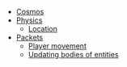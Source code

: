 <!-- See README.md for info on how to view documentation. -->

<!-- 
For mermaid js syntax, see here: https://mermaid.js.org/syntax/

The mermaid markdown syntax highlighting + markdown preview mermaid plugins are nice to have for VS code
-->

- [Cosmos](./index.md)
- [Physics](./physics/index.md)
  - [Location](./physics/location.md)
- [Packets](./packets/index.md)
  - [Player movement](./packets/player-movement.md)
  - [Updating bodies of entities](./packets/bulk-bodies.md)